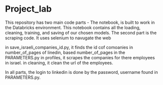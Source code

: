# Project_lab

This repository has two main code parts - The notebook, is built to work in the Databricks environment. This notebook contains all the loading, cleaning, training, and saving of our chosen models.
The second part is the scraping code. It uses selenium to navugate the web
 
 in save_israeli_companies_id.py, it finds the id cof comoanies in number_of_pages of linedin, based number_of_pages in the PARAMETERS.py
 in profiles, it scrapes the companies for there employees in israel.
 in cleaning, it clean the url of the employees.

In all parts, the login to linkedin is done by the password, username found in PARAMETERS.py.

